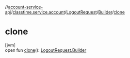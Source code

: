 //[account-service-api](../../../../index.md)/[classtime.service.account](../../index.md)/[LogoutRequest](../index.md)/[Builder](index.md)/[clone](clone.md)

# clone

[jvm]\
open fun [clone](clone.md)(): [LogoutRequest.Builder](index.md)
